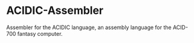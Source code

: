 # ACIDIC-Assembler
Assembler for the ACIDIC language, an assembly language for the ACID-700 fantasy computer.
